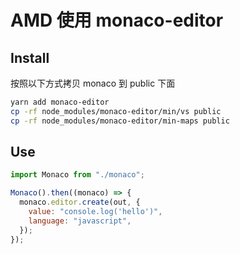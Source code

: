 # AMD 使用 monaco-editor

## Install

按照以下方式拷贝 monaco 到 public 下面

```sh
yarn add monaco-editor
cp -rf node_modules/monaco-editor/min/vs public
cp -rf node_modules/monaco-editor/min-maps public
```

## Use

```js
import Monaco from "./monaco";

Monaco().then((monaco) => {
  monaco.editor.create(out, {
    value: "console.log('hello')",
    language: "javascript",
  });
});
```
